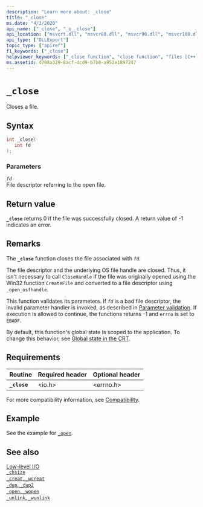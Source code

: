 ```yaml
---
description: "Learn more about: _close"
title: "_close"
ms.date: "4/2/2020"
api_name: ["_close", "_o__close"]
api_location: ["msvcrt.dll", "msvcr80.dll", "msvcr90.dll", "msvcr100.dll", "msvcr100_clr0400.dll", "msvcr110.dll", "msvcr110_clr0400.dll", "msvcr120.dll", "msvcr120_clr0400.dll", "ucrtbase.dll", "api-ms-win-crt-stdio-l1-1-0.dll"]
api_type: ["DLLExport"]
topic_type: ["apiref"]
f1_keywords: ["_close"]
helpviewer_keywords: ["_close function", "close function", "files [C++], closing"]
ms.assetid: 4708a329-8acf-4cd9-b7b0-a952e1897247
---
```

# `_close`

Closes a file.

## Syntax

```C
int _close(
   int fd
);
```

### Parameters

*`fd`*\
File descriptor referring to the open file.

## Return value

**`_close`** returns 0 if the file was successfully closed. A return value of -1 indicates an error.

## Remarks

The **`_close`** function closes the file associated with *`fd`*.

The file descriptor and the underlying OS file handle are closed. Thus, it isn't necessary to call `CloseHandle` if the file was originally opened using the Win32 function `CreateFile` and converted to a file descriptor using `_open_osfhandle`.

This function validates its parameters. If *`fd`* is a bad file descriptor, the invalid parameter handler is invoked, as described in [Parameter validation](../parameter-validation.md). If execution is allowed to continue, the functions returns -1 and `errno` is set to `EBADF`.

By default, this function's global state is scoped to the application. To change this behavior, see [Global state in the CRT](../global-state.md).

## Requirements

| Routine | Required header | Optional header |
|---|---|---|
| **`_close`** | \<io.h> | \<errno.h> |

For more compatibility information, see [Compatibility](../compatibility.md).

## Example

See the example for [`_open`](open-wopen.md).

## See also

[Low-level I/O](../low-level-i-o.md)\
[`_chsize`](chsize.md)\
[`_creat`, `_wcreat`](creat-wcreat.md)\
[`_dup`, `_dup2`](dup-dup2.md)\
[`_open`, `_wopen`](open-wopen.md)\
[`_unlink`, `_wunlink`](unlink-wunlink.md)
